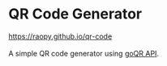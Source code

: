 # QR Code Generator
https://raopy.github.io/qr-code <br><br>
A simple QR code generator using [goQR API](https://goqr.me/api).
